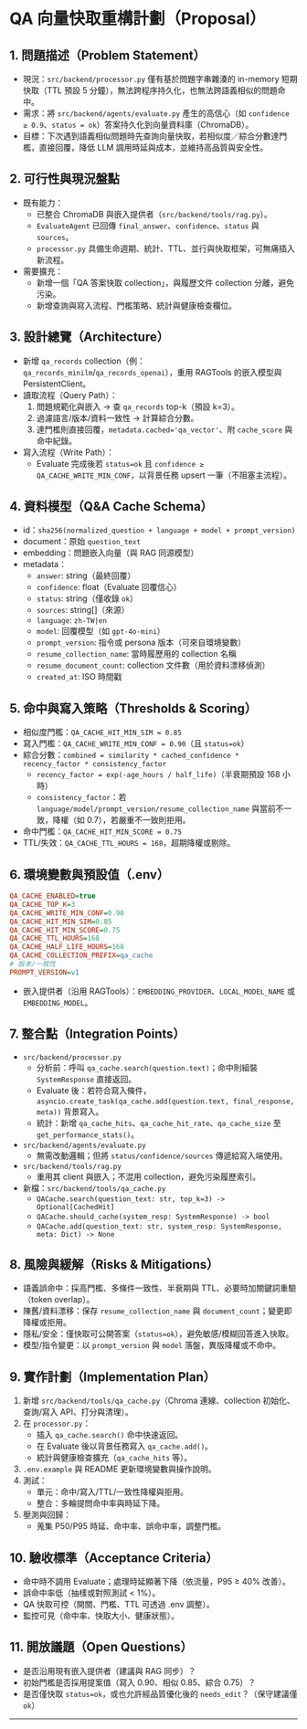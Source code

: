 # QA 向量快取重構計劃（Proposal）

## 1. 問題描述（Problem Statement）
- 現況：`src/backend/processor.py` 僅有基於問題字串雜湊的 in-memory 短期快取（TTL 預設 5 分鐘），無法跨程序持久化，也無法跨語義相似的問題命中。
- 需求：將 `src/backend/agents/evaluate.py` 產生的高信心（如 `confidence ≥ 0.9`、`status = ok`）答案持久化到向量資料庫（ChromaDB）。
- 目標：下次遇到語義相似問題時先查詢向量快取，若相似度／綜合分數達門檻，直接回覆，降低 LLM 調用時延與成本，並維持高品質與安全性。

## 2. 可行性與現況盤點
- 既有能力：
  - 已整合 ChromaDB 與嵌入提供者（`src/backend/tools/rag.py`）。
  - `EvaluateAgent` 已回傳 `final_answer`、`confidence`、`status` 與 `sources`。
  - `processor.py` 具備生命週期、統計、TTL、並行與快取框架，可無痛插入新流程。
- 需要擴充：
  - 新增一個「QA 答案快取 collection」，與履歷文件 collection 分離，避免污染。
  - 新增查詢與寫入流程、門檻策略、統計與健康檢查欄位。

## 3. 設計總覽（Architecture）
- 新增 `qa_records` collection（例：`qa_records_minilm`/`qa_records_openai`），重用 RAGTools 的嵌入模型與 PersistentClient。
- 讀取流程（Query Path）：
  1) 問題規範化與嵌入 → 查 `qa_records` top-k（預設 k=3）。
  2) 過濾語言/版本/資料一致性 → 計算綜合分數。
  3) 達門檻則直接回覆，`metadata.cached='qa_vector'`、附 `cache_score` 與命中紀錄。
- 寫入流程（Write Path）：
  - Evaluate 完成後若 `status=ok` 且 `confidence ≥ QA_CACHE_WRITE_MIN_CONF`，以背景任務 upsert 一筆（不阻塞主流程）。

## 4. 資料模型（Q&A Cache Schema）
- id：`sha256(normalized_question + language + model + prompt_version)`
- document：原始 `question_text`
- embedding：問題嵌入向量（與 RAG 同源模型）
- metadata：
  - `answer`: string（最終回覆）
  - `confidence`: float（Evaluate 回覆信心）
  - `status`: string（僅收錄 `ok`）
  - `sources`: string[]（來源）
  - `language`: `zh-TW|en`
  - `model`: 回覆模型（如 `gpt-4o-mini`）
  - `prompt_version`: 指令或 persona 版本（可來自環境變數）
  - `resume_collection_name`: 當時履歷用的 collection 名稱
  - `resume_document_count`: collection 文件數（用於資料漂移偵測）
  - `created_at`: ISO 時間戳

## 5. 命中與寫入策略（Thresholds & Scoring）
- 相似度門檻：`QA_CACHE_HIT_MIN_SIM = 0.85`
- 寫入門檻：`QA_CACHE_WRITE_MIN_CONF = 0.90`（且 `status=ok`）
- 綜合分數：`combined = similarity * cached_confidence * recency_factor * consistency_factor`
  - `recency_factor = exp(-age_hours / half_life)`（半衰期預設 168 小時）
  - `consistency_factor`：若 `language/model/prompt_version/resume_collection_name` 與當前不一致，降權（如 0.7），若嚴重不一致則拒用。
- 命中門檻：`QA_CACHE_HIT_MIN_SCORE = 0.75`
- TTL/失效：`QA_CACHE_TTL_HOURS = 168`，超期降權或剔除。

## 6. 環境變數與預設值（.env）
```ini
QA_CACHE_ENABLED=true
QA_CACHE_TOP_K=3
QA_CACHE_WRITE_MIN_CONF=0.90
QA_CACHE_HIT_MIN_SIM=0.85
QA_CACHE_HIT_MIN_SCORE=0.75
QA_CACHE_TTL_HOURS=168
QA_CACHE_HALF_LIFE_HOURS=168
QA_CACHE_COLLECTION_PREFIX=qa_cache
# 版本/一致性
PROMPT_VERSION=v1
```
- 嵌入提供者（沿用 RAGTools）：`EMBEDDING_PROVIDER`、`LOCAL_MODEL_NAME` 或 `EMBEDDING_MODEL`。

## 7. 整合點（Integration Points）
- `src/backend/processor.py`
  - 分析前：呼叫 `qa_cache.search(question.text)`；命中則組裝 `SystemResponse` 直接返回。
  - Evaluate 後：若符合寫入條件，`asyncio.create_task(qa_cache.add(question.text, final_response, meta))` 背景寫入。
  - 統計：新增 `qa_cache_hits`、`qa_cache_hit_rate`、`qa_cache_size` 至 `get_performance_stats()`。
- `src/backend/agents/evaluate.py`
  - 無需改動邏輯；但將 `status/confidence/sources` 傳遞給寫入端使用。
- `src/backend/tools/rag.py`
  - 重用其 client 與嵌入；不混用 collection，避免污染履歷索引。
- 新檔：`src/backend/tools/qa_cache.py`
  - `QACache.search(question_text: str, top_k=3) -> Optional[CachedHit]`
  - `QACache.should_cache(system_resp: SystemResponse) -> bool`
  - `QACache.add(question_text: str, system_resp: SystemResponse, meta: Dict) -> None`

## 8. 風險與緩解（Risks & Mitigations）
- 語義誤命中：採高門檻、多條件一致性、半衰期與 TTL、必要時加關鍵詞重驗（token overlap）。
- 陳舊/資料漂移：保存 `resume_collection_name` 與 `document_count`；變更即降權或拒用。
- 隱私/安全：僅快取可公開答案（`status=ok`），避免敏感/模糊回答進入快取。
- 模型/指令變更：以 `prompt_version` 與 `model` 落盤，異版降權或不命中。

## 9. 實作計劃（Implementation Plan）
1) 新增 `src/backend/tools/qa_cache.py`（Chroma 連線、collection 初始化、查詢/寫入 API、打分與清理）。
2) 在 `processor.py`：
   - 插入 `qa_cache.search()` 命中快速返回。
   - 在 Evaluate 後以背景任務寫入 `qa_cache.add()`。
   - 統計與健康檢查擴充（`qa_cache_hits` 等）。
3) `.env.example` 與 README 更新環境變數與操作說明。
4) 測試：
   - 單元：命中/寫入/TTL/一致性降權與拒用。
   - 整合：多輪提問命中率與時延下降。
5) 壓測與回歸：
   - 蒐集 P50/P95 時延、命中率、誤命中率，調整門檻。

## 10. 驗收標準（Acceptance Criteria）
- 命中時不調用 Evaluate；處理時延顯著下降（依流量，P95 ≥ 40% 改善）。
- 誤命中率低（抽樣或對照測試 < 1%）。
- QA 快取可控（開關、門檻、TTL 可透過 .env 調整）。
- 監控可見（命中率、快取大小、健康狀態）。

## 11. 開放議題（Open Questions）
- 是否沿用現有嵌入提供者（建議與 RAG 同步）？
- 初始門檻是否採用提案值（寫入 0.90、相似 0.85、綜合 0.75）？
- 是否僅快取 `status=ok`，或也允許經品質優化後的 `needs_edit`？（保守建議僅 `ok`）

---
